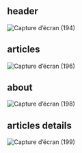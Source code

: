 ## header
![Capture d’écran (194)](https://user-images.githubusercontent.com/70175062/120932515-7610d080-c6f6-11eb-973c-1927a86e96a2.png)
## articles
![Capture d’écran (196)](https://user-images.githubusercontent.com/70175062/120932633-dbfd5800-c6f6-11eb-8cf2-43f1ea9ccd0a.png)
## about
![Capture d’écran (198)](https://user-images.githubusercontent.com/70175062/120932642-e586c000-c6f6-11eb-9dbd-fe3445d29fd9.png)
## articles details
![Capture d’écran (199)](https://user-images.githubusercontent.com/70175062/120932725-3c8c9500-c6f7-11eb-883a-64b46204eb86.png)
